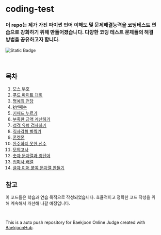 # coding-test

<h3>
이 repo는 제가 가진 파이썬 언어 이해도 및 문제해결능력을 코딩테스트 연습으로 강화하기 위해 만들어졌습니다.
다양한 코딩 테스트 문제들의 해결 방법을 공유하고자 합니다.</h3>

![Static Badge](https://img.shields.io/badge/Python-blue?logo=Python&logoColor=f5f5f5)

<br>

## 목차

1. [모스 부호](./프로그래머스/lv0/120838. 모스부호 （1）)
2. [푸드 파이트 대회](./프로그래머스/1/134240. 푸드 파이트 대회)
3. [명예의 전당](./프로그래머스/1/138477. 명예의 전당 （1）)
4. [k번째수](./프로그래머스/1/42748. K번째수)
5. [키패드 누르기](./프로그래머스/1/67256. ［카카오 인턴］ 키패드 누르기)
6. [부족한 금액 계산하기](./프로그래머스/1/82612. 부족한 금액 계산하기)
7. [성격 유형 검사하기](./프로그래머스/lv1/118666. 성격 유형 검사하기)
8. [직사각형 별찍기](./프로그래머스/lv1/12969. 직사각형 별찍기)
9. [폰켓몬](./프로그래머스/lv1/1845. 폰켓몬)
10. [완주하지 못한 선수](./프로그래머스/lv1/42576. 완주하지 못한 선수)
11. [모의고사](./프로그래머스/lv1/42840. 모의고사)
12. [숫자 문자열과 영단어](./프로그래머스/lv1/81301. 숫자 문자열과 영단어)
13. [접미사 배열](./프로그래머스/unrated/181909. 접미사 배열)
14. [글자 이어 붙여 문자열 만들기](./프로그래머스/unrated/181915. 글자 이어 붙여 문자열 만들기)

## 참고

이 코드들은 학습과 연습 목적으로 작성되었습니다. 효율적이고 정확한 코드 작성을 위해 계속해서 개선해 나갈 예정입니다.

<br>

This is a auto push repository for Baekjoon Online Judge created with [BaekjoonHub](https://github.com/BaekjoonHub/BaekjoonHub).
